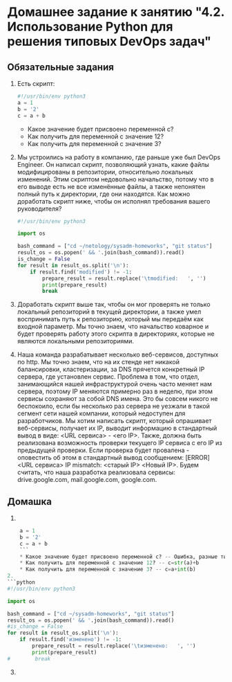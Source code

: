# Домашнее задание к занятию "4.2. Использование Python для решения типовых DevOps задач"

## Обязательные задания

1. Есть скрипт:
	```python
    #!/usr/bin/env python3
	a = 1
	b = '2'
	c = a + b
	```
	* Какое значение будет присвоено переменной c?
	* Как получить для переменной c значение 12?
	* Как получить для переменной c значение 3?

1. Мы устроились на работу в компанию, где раньше уже был DevOps Engineer. Он написал скрипт, позволяющий узнать, какие файлы модифицированы в репозитории, относительно локальных изменений. Этим скриптом недовольно начальство, потому что в его выводе есть не все изменённые файлы, а также непонятен полный путь к директории, где они находятся. Как можно доработать скрипт ниже, чтобы он исполнял требования вашего руководителя?

	```python
    #!/usr/bin/env python3

    import os

	bash_command = ["cd ~/netology/sysadm-homeworks", "git status"]
	result_os = os.popen(' && '.join(bash_command)).read()
    is_change = False
	for result in result_os.split('\n'):
        if result.find('modified') != -1:
            prepare_result = result.replace('\tmodified:   ', '')
            print(prepare_result)
            break

	```

1. Доработать скрипт выше так, чтобы он мог проверять не только локальный репозиторий в текущей директории, а также умел воспринимать путь к репозиторию, который мы передаём как входной параметр. Мы точно знаем, что начальство коварное и будет проверять работу этого скрипта в директориях, которые не являются локальными репозиториями.

1. Наша команда разрабатывает несколько веб-сервисов, доступных по http. Мы точно знаем, что на их стенде нет никакой балансировки, кластеризации, за DNS прячется конкретный IP сервера, где установлен сервис. Проблема в том, что отдел, занимающийся нашей инфраструктурой очень часто меняет нам сервера, поэтому IP меняются примерно раз в неделю, при этом сервисы сохраняют за собой DNS имена. Это бы совсем никого не беспокоило, если бы несколько раз сервера не уезжали в такой сегмент сети нашей компании, который недоступен для разработчиков. Мы хотим написать скрипт, который опрашивает веб-сервисы, получает их IP, выводит информацию в стандартный вывод в виде: <URL сервиса> - <его IP>. Также, должна быть реализована возможность проверки текущего IP сервиса c его IP из предыдущей проверки. Если проверка будет провалена - оповестить об этом в стандартный вывод сообщением: [ERROR] <URL сервиса> IP mismatch: <старый IP> <Новый IP>. Будем считать, что наша разработка реализовала сервисы: drive.google.com, mail.google.com, google.com.

## Домашка  
1.  
```python  
	a = 1  
	b = '2'  
	c = a + b  
	```
	* Какое значение будет присвоено переменной c? -- Ошибка, разные типы
	* Как получить для переменной c значение 12? -- c=str(a)+b
	* Как получить для переменной c значение 3? -- c=a+int(b)  
2.  
```python
#!/usr/bin/env python3

import os

bash_command = ["cd ~/sysadm-homeworks", "git status"]
result_os = os.popen(' && '.join(bash_command)).read()
#is_change = False
for result in result_os.split('\n'):
    if result.find('изменено') != -1:
        prepare_result = result.replace('\tизменено:   ', '')
        print(prepare_result)
#        break
```
3.  
